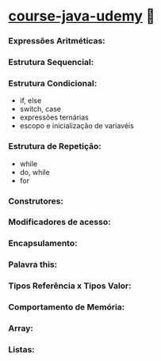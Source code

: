 # [course-java-udemy](https://www.udemy.com/course/java-curso-completo/) :football:

### Expressões Aritméticas:
### Estrutura Sequencial:
### Estrutura Condicional:
- if, else
- switch, case
- expressões ternárias
- escopo e inicialização de variavéis
### Estrutura de Repetição:
- while
- do, while
- for
### Construtores:
### Modificadores de acesso:
### Encapsulamento:
### Palavra this:
### Tipos Referência x Tipos Valor:
### Comportamento de Memória:
### Array:
### Listas:

